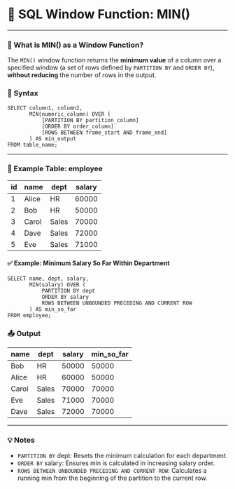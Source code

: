 # 🧮 SQL Window Function: MIN()

---
### 📘 What is MIN() as a Window Function?

The `MIN()` window function returns the **minimum value** of a column over a specified window (a set of rows defined by `PARTITION BY` and `ORDER BY`), **without reducing** the number of rows in the output.

### 🧾 Syntax

```roomsql
SELECT column1, column2,
       MIN(numeric_column) OVER (
           [PARTITION BY partition_column]
           [ORDER BY order_column]
           [ROWS BETWEEN frame_start AND frame_end]
       ) AS min_output
FROM table_name;
```
---
### 🧪 Example Table: employee
| id | name  | dept  | salary |
| -- | ----- | ----- | ------ |
| 1  | Alice | HR    | 60000  |
| 2  | Bob   | HR    | 50000  |
| 3  | Carol | Sales | 70000  |
| 4  | Dave  | Sales | 72000  |
| 5  | Eve   | Sales | 71000  |
#### ✅ Example: Minimum Salary So Far Within Department
```roomsql
SELECT name, dept, salary,
       MIN(salary) OVER (
           PARTITION BY dept
           ORDER BY salary
           ROWS BETWEEN UNBOUNDED PRECEDING AND CURRENT ROW
       ) AS min_so_far
FROM employee;
```
### 📤 Output
| name  | dept  | salary | min\_so\_far |
| ----- | ----- | ------ | ------------ |
| Bob   | HR    | 50000  | 50000        |
| Alice | HR    | 60000  | 50000        |
| Carol | Sales | 70000  | 70000        |
| Eve   | Sales | 71000  | 70000        |
| Dave  | Sales | 72000  | 70000        |

---
### 💡 Notes
* `PARTITION BY` dept: Resets the minimum calculation for each department.
* `ORDER BY` salary: Ensures min is calculated in increasing salary order.
* `ROWS BETWEEN UNBOUNDED PRECEDING AND CURRENT ROW`: Calculates a running min from the beginning of the partition to the current row.
